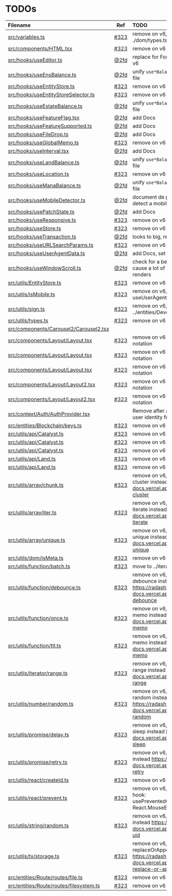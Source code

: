 # TODOs

| Filename |   Ref  | TODO     |
| :------- | :----: | :------- |
| [src/variables.ts](src/variables.ts#L1) | [#323](https://github.com/decentraland/decentraland-gatsby/issues/323) | remove on v6, move to ./dom/types.ts |
| [src/components/HTML.tsx](src/components/HTML.tsx#L1) | [#323](https://github.com/decentraland/decentraland-gatsby/issues/323) | remove on v6 |
| [src/hooks/useEditor.ts](src/hooks/useEditor.ts#L1) | [@2fd](https://github.com/2fd) | replace for Formik and Yup on v6 |
| [src/hooks/useEnsBalance.ts](src/hooks/useEnsBalance.ts#L1) | [@2fd](https://github.com/2fd) | unify `use*Balance` on a single file |
| [src/hooks/useEntityStore.ts](src/hooks/useEntityStore.ts#L1) | [#323](https://github.com/decentraland/decentraland-gatsby/issues/323) | remove on v6 |
| [src/hooks/useEntityStoreSelector.ts](src/hooks/useEntityStoreSelector.ts#L1) | [#323](https://github.com/decentraland/decentraland-gatsby/issues/323) | remove on v6 |
| [src/hooks/useEstateBalance.ts](src/hooks/useEstateBalance.ts#L1) | [@2fd](https://github.com/2fd) | unify `use*Balance` on a single file |
| [src/hooks/useFeatureFlag.tsx](src/hooks/useFeatureFlag.tsx#L1) | [@2fd](https://github.com/2fd) | add Docs |
| [src/hooks/useFeatureSupported.ts](src/hooks/useFeatureSupported.ts#L1) | [@2fd](https://github.com/2fd) | add Docs |
| [src/hooks/useFileDrop.ts](src/hooks/useFileDrop.ts#L1) | [@2fd](https://github.com/2fd) | add Docs |
| [src/hooks/useGlobalMemo.ts](src/hooks/useGlobalMemo.ts#L1) | [#323](https://github.com/decentraland/decentraland-gatsby/issues/323) | remove on v6 |
| [src/hooks/useInterval.tsx](src/hooks/useInterval.tsx#L1) | [@2fd](https://github.com/2fd) | add Docs |
| [src/hooks/useLandBalance.ts](src/hooks/useLandBalance.ts#L1) | [@2fd](https://github.com/2fd) | unify `use*Balance` on a single file |
| [src/hooks/useLocation.ts](src/hooks/useLocation.ts#L1) | [#323](https://github.com/decentraland/decentraland-gatsby/issues/323) | remove on v6 |
| [src/hooks/useManaBalance.ts](src/hooks/useManaBalance.ts#L1) | [@2fd](https://github.com/2fd) | unify `use*Balance` on a single file |
| [src/hooks/useMobileDetector.ts](src/hooks/useMobileDetector.ts#L1) | [@2fd](https://github.com/2fd) | document de proper way to detect a mobile device |
| [src/hooks/usePatchState.ts](src/hooks/usePatchState.ts#L1) | [@2fd](https://github.com/2fd) | add Docs |
| [src/hooks/useResponsive.ts](src/hooks/useResponsive.ts#L1) | [#323](https://github.com/decentraland/decentraland-gatsby/issues/323) | remove on v6 |
| [src/hooks/useStore.ts](src/hooks/useStore.ts#L1) | [#323](https://github.com/decentraland/decentraland-gatsby/issues/323) | remove on v6 |
| [src/hooks/useTransaction.ts](src/hooks/useTransaction.ts#L1) | [@2fd](https://github.com/2fd) | looks to big, refactor? |
| [src/hooks/useURLSearchParams.ts](src/hooks/useURLSearchParams.ts#L1) | [#323](https://github.com/decentraland/decentraland-gatsby/issues/323) | remove on v6 |
| [src/hooks/useUserAgentData.ts](src/hooks/useUserAgentData.ts#L1) | [@2fd](https://github.com/2fd) | add Docs, set as good practice |
| [src/hooks/useWindowScroll.ts](src/hooks/useWindowScroll.ts#L1) | [@2fd](https://github.com/2fd) | check for a better options, may cause a lot of unnecessary re renders |
| [src/utils/EntityStore.ts](src/utils/EntityStore.ts#L1) | [#323](https://github.com/decentraland/decentraland-gatsby/issues/323) | remove on v6 |
| [src/utils/isMobile.ts](src/utils/isMobile.ts#L1) | [#323](https://github.com/decentraland/decentraland-gatsby/issues/323) | remove on v6, use hook useUserAgentData |
| [src/utils/sign.ts](src/utils/sign.ts#L1) | [#323](https://github.com/decentraland/decentraland-gatsby/issues/323) | remove on v6, move it to ../entities/Development |
| [src/utils/types.ts](src/utils/types.ts#L1) | [#323](https://github.com/decentraland/decentraland-gatsby/issues/323) | remove on v6 |
| [src/components/Carousel2/Carousel2.tsx](src/components/Carousel2/Carousel2.tsx#L23) |        |  |
| [src/components/Layout/Layout.tsx](src/components/Layout/Layout.tsx#L125) | [#323](https://github.com/decentraland/decentraland-gatsby/issues/323) | remove on v6 use bem notation |
| [src/components/Layout/Layout.tsx](src/components/Layout/Layout.tsx#L142) | [#323](https://github.com/decentraland/decentraland-gatsby/issues/323) | remove on v6 use bem notation |
| [src/components/Layout/Layout.tsx](src/components/Layout/Layout.tsx#L173) | [#323](https://github.com/decentraland/decentraland-gatsby/issues/323) | remove on v6 use bem notation |
| [src/components/Layout/Layout2.tsx](src/components/Layout/Layout2.tsx#L251) | [#323](https://github.com/decentraland/decentraland-gatsby/issues/323) | remove on v6 use bem notation |
| [src/components/Layout/Layout2.tsx](src/components/Layout/Layout2.tsx#L282) | [#323](https://github.com/decentraland/decentraland-gatsby/issues/323) | remove on v6 use bem notation |
| [src/context/Auth/AuthProvider.tsx](src/context/Auth/AuthProvider.tsx#L44) |        | Remove after all dApps get the user identity from localhost |
| [src/entities/Blockchain/keys.ts](src/entities/Blockchain/keys.ts#L1) | [#323](https://github.com/decentraland/decentraland-gatsby/issues/323) | remove on v6 |
| [src/utils/api/Catalyst.ts](src/utils/api/Catalyst.ts#L67) | [#323](https://github.com/decentraland/decentraland-gatsby/issues/323) | remove on v6 |
| [src/utils/api/Catalyst.ts](src/utils/api/Catalyst.ts#L79) | [#323](https://github.com/decentraland/decentraland-gatsby/issues/323) | remove on v6 |
| [src/utils/api/Catalyst.ts](src/utils/api/Catalyst.ts#L122) | [#323](https://github.com/decentraland/decentraland-gatsby/issues/323) | remove on v6 |
| [src/utils/api/Land.ts](src/utils/api/Land.ts#L103) | [#323](https://github.com/decentraland/decentraland-gatsby/issues/323) | remove on v6 |
| [src/utils/api/Land.ts](src/utils/api/Land.ts#L115) | [#323](https://github.com/decentraland/decentraland-gatsby/issues/323) | remove on v6 |
| [src/utils/array/chunk.ts](src/utils/array/chunk.ts#L1) | [#323](https://github.com/decentraland/decentraland-gatsby/issues/323) | remove on v6, use radash cluster instead https://radash-docs.vercel.app/docs/array-cluster |
| [src/utils/array/iter.ts](src/utils/array/iter.ts#L1) | [#323](https://github.com/decentraland/decentraland-gatsby/issues/323) | remove on v6, use radash iterate instead https://radash-docs.vercel.app/docs/array-iterate |
| [src/utils/array/unique.ts](src/utils/array/unique.ts#L1) | [#323](https://github.com/decentraland/decentraland-gatsby/issues/323) | remove on v6, use radash unique instead https://radash-docs.vercel.app/docs/array-unique |
| [src/utils/dom/isMeta.ts](src/utils/dom/isMeta.ts#L1) | [#323](https://github.com/decentraland/decentraland-gatsby/issues/323) | remove on v6 |
| [src/utils/function/batch.ts](src/utils/function/batch.ts#L1) | [#323](https://github.com/decentraland/decentraland-gatsby/issues/323) | move to ../iterator |
| [src/utils/function/debounce.ts](src/utils/function/debounce.ts#L1) | [#323](https://github.com/decentraland/decentraland-gatsby/issues/323) | remove on v6, use radash debounce instead https://radash-docs.vercel.app/docs/curry-debounce |
| [src/utils/function/once.ts](src/utils/function/once.ts#L1) | [#323](https://github.com/decentraland/decentraland-gatsby/issues/323) | remove on v6, use radash memo instead https://radash-docs.vercel.app/docs/curry-memo |
| [src/utils/function/ttl.ts](src/utils/function/ttl.ts#L1) | [#323](https://github.com/decentraland/decentraland-gatsby/issues/323) | remove on v6, use radash memo instead https://radash-docs.vercel.app/docs/curry-memo |
| [src/utils/iterator/range.ts](src/utils/iterator/range.ts#L1) | [#323](https://github.com/decentraland/decentraland-gatsby/issues/323) | remove on v6, use radash range instead https://radash-docs.vercel.app/docs/curry-range |
| [src/utils/number/random.ts](src/utils/number/random.ts#L1) | [#323](https://github.com/decentraland/decentraland-gatsby/issues/323) | remove on v6, use radash random instead https://radash-docs.vercel.app/docs/random-random |
| [src/utils/promise/delay.ts](src/utils/promise/delay.ts#L1) | [#323](https://github.com/decentraland/decentraland-gatsby/issues/323) | remove on v6, use radash sleep instead https://radash-docs.vercel.app/docs/async-sleep |
| [src/utils/promise/retry.ts](src/utils/promise/retry.ts#L1) | [#323](https://github.com/decentraland/decentraland-gatsby/issues/323) | remove on v6, use radash retry instead https://radash-docs.vercel.app/docs/async-retry |
| [src/utils/react/createId.ts](src/utils/react/createId.ts#L1) | [#323](https://github.com/decentraland/decentraland-gatsby/issues/323) | remove on v6 |
| [src/utils/react/prevent.ts](src/utils/react/prevent.ts#L1) | [#323](https://github.com/decentraland/decentraland-gatsby/issues/323) | remove on v6, move it into a hook: usePreventedCallback((e: React.MouseEvent<any>) => any) |
| [src/utils/string/random.ts](src/utils/string/random.ts#L1) | [#323](https://github.com/decentraland/decentraland-gatsby/issues/323) | remove on v6, use radash uid instead https://radash-docs.vercel.app/docs/random-uid |
| [src/utils/tx/storage.ts](src/utils/tx/storage.ts#L12) | [#323](https://github.com/decentraland/decentraland-gatsby/issues/323) | remove on v6, use radash replaceOrAppend instead https://radash-docs.vercel.app/docs/array-replace-or-append |
| [src/entities/Route/routes/file.ts](src/entities/Route/routes/file.ts#L1) | [#323](https://github.com/decentraland/decentraland-gatsby/issues/323) | remove on v6 |
| [src/entities/Route/routes/filesystem.ts](src/entities/Route/routes/filesystem.ts#L1) | [#323](https://github.com/decentraland/decentraland-gatsby/issues/323) | remove on v6 |

